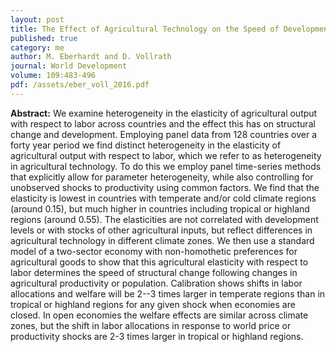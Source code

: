```yaml
---
layout: post
title: The Effect of Agricultural Technology on the Speed of Development
published: true
category: me
author: M. Eberhardt and D. Vollrath
journal: World Development
volume: 109:483-496
pdf: /assets/eber_voll_2016.pdf
---
```


**Abstract:** We examine heterogeneity in the elasticity of agricultural output with respect to labor across countries and the effect this has on structural change and development. Employing panel data from 128 countries over a forty year period we find distinct heterogeneity in the elasticity of agricultural output with respect to labor, which we refer to as heterogeneity in agricultural technology. To do this we employ panel time-series methods that explicitly allow for parameter heterogeneity, while also controlling for unobserved shocks to productivity using common factors. We find that the elasticity is lowest in countries with temperate and/or cold climate regions (around 0.15), but much higher in countries including tropical or highland regions (around 0.55). The elasticities are not correlated with development levels or with stocks of other agricultural inputs, but reflect differences in agricultural technology in different climate zones. We then use a standard model of a two-sector economy with non-homothetic preferences for agricultural goods to show that this agricultural elasticity with respect to labor determines the speed of structural change following changes in agricultural productivity or population. Calibration shows shifts in labor allocations and welfare will be 2--3 times larger in temperate regions than in tropical or highland regions for any given shock when economies are closed. In open economies the welfare effects are similar across climate zones, but the shift in labor allocations in response to world price or productivity shocks are 2-3 times larger in tropical or highland regions.